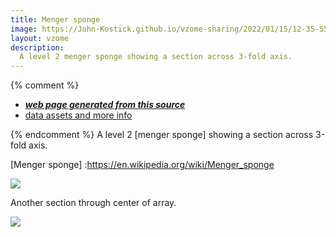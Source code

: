 ```yaml
---
title: Menger sponge
image: https://John-Kostick.github.io/vzome-sharing/2022/01/15/12-35-55-Menger-sponge/Menger-sponge.png
layout: vzome
description:
  A level 2 menger sponge showing a section across 3-fold axis.
---
```


{% comment %}
 - [***web page generated from this source***][post]
 - [data assets and more info][github]

[post]: <https://John-Kostick.github.io/vzome-sharing/2022/01/15/Menger-sponge-12-35-55.html>
[github]: <https://github.com/John-Kostick/vzome-sharing/tree/main/2022/01/15/12-35-55-Menger-sponge/>
{% endcomment %}
  A level 2 [menger sponge] showing a section across 3-fold axis.
  
[Menger sponge] :https://en.wikipedia.org/wiki/Menger_sponge  

<vzome-viewer style="width: 100%; height: 100vh;"
       src="https://John-Kostick.github.io/vzome-sharing/2022/01/15/12-35-55-Menger-sponge/Menger-sponge.vZome" >
  <img src="https://John-Kostick.github.io/vzome-sharing/2022/01/15/12-35-55-Menger-sponge/Menger-sponge.png" />
</vzome-viewer>

Another section through center of array.

<vzome-viewer style="width: 100%; height: 100vh;"
       src="https://John-Kostick.github.io/vzome-sharing/2022/01/15/12-36-40-Menger-sponge-2/Menger-sponge-2.vZome" >
  <img src="https://John-Kostick.github.io/vzome-sharing/2022/01/15/12-36-40-Menger-sponge-2/Menger-sponge-2.png" />
</vzome-viewer>
